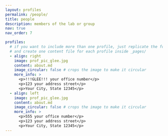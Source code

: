 ```yaml
---
layout: profiles
permalink: /people/
title: people
description: members of the lab or group
nav: true
nav_order: 7

profiles:
  # if you want to include more than one profile, just replicate the following block
  # and create one content file for each profile inside _pages/
  - align: right
    image: prof_pic_glee.jpg
    content: about.md
    image_circular: false # crops the image to make it circular
    more_info: >
      <p>!!!GLEE!!! your office number</p>
      <p>123 your address street</p>
      <p>Your City, State 12345</p>
  - align: left
    image: prof_pic_glee.jpg
    content: about.md
    image_circular: false # crops the image to make it circular
    more_info: >
      <p>555 your office number</p>
      <p>123 your address street</p>
      <p>Your City, State 12345</p>
---
```

